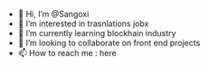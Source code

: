 - 👋 Hi, I’m @Sangoxi
- 👀 I’m interested in trasnlations jobx
- 🌱 I’m currently learning blockhain industry
- 💞️ I’m looking to collaborate on front end projects
- 📫 How to reach me : here

<!---
Sangoxi/Sangoxi is a ✨ special ✨ repository because its `README.md` (this file) appears on your GitHub profile.
You can click the Preview link to take a look at your changes.
--->
